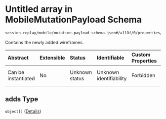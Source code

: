 # Untitled array in MobileMutationPayload Schema

```txt
session-replay/mobile/mutation-payload-schema.json#/allOf/0/properties/adds
```

Contains the newly added wireframes.

| Abstract            | Extensible | Status         | Identifiable            | Custom Properties | Additional Properties | Access Restrictions | Defined In                                                                                                         |
| :------------------ | :--------- | :------------- | :---------------------- | :---------------- | :-------------------- | :------------------ | :----------------------------------------------------------------------------------------------------------------- |
| Can be instantiated | No         | Unknown status | Unknown identifiability | Forbidden         | Allowed               | Read only           | [mutation-payload-schema.json\*](../out/session-replay/mobile/mutation-payload-schema.json "open original schema") |

## adds Type

`object[]` ([Details](mutation-payload-schema-1-allof-0-properties-adds-items.md))
